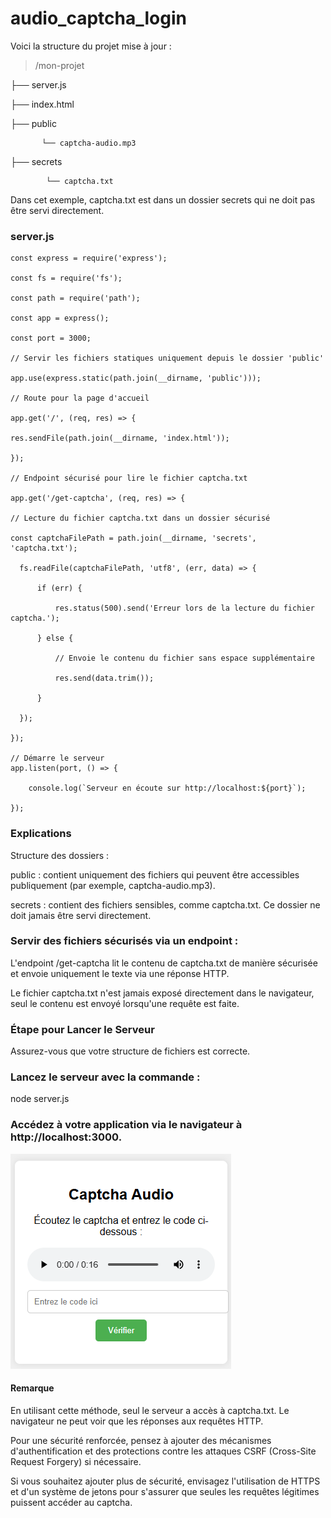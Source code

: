 # audio_captcha_login

  Voici la structure du projet mise à jour :
  
  > /mon-projet
   
   ├── server.js
  
   ├── index.html
  
   ├── public
   
           └── captcha-audio.mp3
   
   ├── secrets
  
            └── captcha.txt
 
    
  Dans cet exemple, captcha.txt est dans un dossier secrets qui ne doit pas être servi directement.


### server.js
    const express = require('express');
            
    const fs = require('fs');
    
    const path = require('path');
    
    const app = express();
    
    const port = 3000;
    
    // Servir les fichiers statiques uniquement depuis le dossier 'public'
    
    app.use(express.static(path.join(__dirname, 'public')));
    
    // Route pour la page d'accueil
    
    app.get('/', (req, res) => {
    
    res.sendFile(path.join(__dirname, 'index.html'));
    
    });
    
    // Endpoint sécurisé pour lire le fichier captcha.txt
    
    app.get('/get-captcha', (req, res) => {
    
    // Lecture du fichier captcha.txt dans un dossier sécurisé
      
    const captchaFilePath = path.join(__dirname, 'secrets', 'captcha.txt');
  
      fs.readFile(captchaFilePath, 'utf8', (err, data) => {
      
          if (err) {
          
              res.status(500).send('Erreur lors de la lecture du fichier captcha.');
              
          } else {
          
              // Envoie le contenu du fichier sans espace supplémentaire
              
              res.send(data.trim());
              
          }
          
      });
      
    });
    
    // Démarre le serveur
    app.listen(port, () => {
    
        console.log(`Serveur en écoute sur http://localhost:${port}`);
        
    });

    
### Explications

  Structure des dossiers :

  public : contient uniquement des fichiers qui peuvent être accessibles publiquement (par exemple, captcha-audio.mp3).

  secrets : contient des fichiers sensibles, comme captcha.txt. Ce dossier ne doit jamais être servi directement.

### Servir des fichiers sécurisés via un endpoint :

  L'endpoint /get-captcha lit le contenu de captcha.txt de manière sécurisée et envoie uniquement le texte via une réponse HTTP.
  
  Le fichier captcha.txt n'est jamais exposé directement dans le navigateur, seul le contenu est envoyé lorsqu'une requête est faite.

### Étape pour Lancer le Serveur

Assurez-vous que votre structure de fichiers est correcte.

### Lancez le serveur avec la commande :

  node server.js

### Accédez à votre application via le navigateur à http://localhost:3000.


![text](image.png)

#### Remarque
  
  En utilisant cette méthode, seul le serveur a accès à captcha.txt. Le navigateur ne peut voir que les réponses aux requêtes HTTP.
  
  Pour une sécurité renforcée, pensez à ajouter des mécanismes d'authentification et des protections contre les attaques CSRF (Cross-Site Request Forgery) si nécessaire.
  
  Si vous souhaitez ajouter plus de sécurité, envisagez l'utilisation de HTTPS et d'un système de jetons pour s'assurer que seules les requêtes légitimes puissent accéder au captcha.
  
